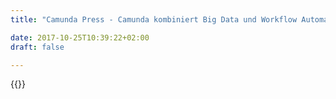 ```yaml
---
title: "Camunda Press - Camunda kombiniert Big Data und Workflow Automation für sekundengenaues Monitoring von geschäftskritischen Kernprozessen | Camunda BPM"

date: 2017-10-25T10:39:22+02:00
draft: false

---
```

{{<press-single
title="Camunda kombiniert Big Data und Workflow Automation für sekundengenaues Monitoring von geschäftskritischen Kernprozessen"
text="Optimize 2.0 bietet kontinuierliche Transparenz für Geschäftsprozesse sowie Unterstützung bei der Erkennung und Beseitigung von Schwachstellen.<br><br>BERLIN und SAN FRANCISCO, 5. April 2018  –  Camunda , der Softwarehersteller für Prozessautomatisierung, hat heute die Veröffentlichung von Camunda Optimize 2.0 bekannt gegeben, der ersten Softwarelösung zur Kombination von Big Data und Workflow Automation. Mit Optimize 2.0 erhalten Anwender einen ganzheitlichen Überblick über die Performance von Geschäftsprozessen, die in der Camunda BPMN Workflow Engine automatisiert ablaufen. Führungskräfte können Optimize 2.0 nutzen, um akute oder potentielle Schwachstellen in geschäftskritischen Kernprozessen zu erkennen und abzustellen.<br><br>Optimize 2.0 ist Teil der Camunda Enterprise Platform und wird im Release Webinar am 12. April um 10 Uhr detailliert demonstriert:  https://attendee.gotowebinar.com/register/618380022669097217<br><br>Eine Testversion kann ab sofort auf der Website des Herstellers heruntergeladen werden: https://camunda.com/download/enterprise/<br><br>“Mit zunehmender Automatisierung unserer Prozesse zeichnet sich ab, dass eine End-To-End-Sicht auf unsere Abläufe der Schlüssel ist, um unser Tagesgeschäft im Blick zu behalten und systematisch zu verbessern”, kommentiert Uwe Koch, IT Enterprise Architekt bei Talanx, dem drittgrößten Versicherungskonzerns Deutschlands. “Wir sehen deutliche Vorteile darin, wie Optimize die Prozessnotation BPMN nutzt, um intuitive Darstellungen der verfügbaren Daten anzubieten.”<br><br>Experten gehen davon aus, dass der Markt für Workflow Automation von $4,7 Mrd. in 2017 auf beinahe $17 Mrd. in 2023 wachsen wird [1]. Im Rahmen der digitalen Transformation verlagern immer mehr Unternehmen ihre Aktivitäten in die Cloud, was die Komplexität und geografische Verteilung der zugrunde liegenden IT-Systeme dramatisch erhöht. Die entsprechenden Geschäftsprozesse sind hiervon ebenfalls betroffen, weshalb Lösungen zur Automatisierung und Echtzeit-Darstellung von Workflows zunehmend gefragt sind. Eine besondere Herausforderung stellt hierbei die massive Zunahme der digital abgewickelten Transaktionen dar, mit der traditionelle Workflow-Systeme häufig überfordert sind und die von Camunda unter dem Schlagwort “Big Workflow” explizit adressiert wird.<br><br>Führungskräfte brauchen jederzeit verfügbare Einblicke in die Performance ihrer über mehrere IT-Systeme verteilten Kernprozesse, um sicherzustellen, dass die digitale Transformation gelingt. Optimize wurde dafür konzipiert, dieses wachsende Bedürfnis im Markt zu befriedigen, wie Camunda-Geschäftsführer Jakob Freund betont: “Optimize 2.0 vereint Workflow Automation mit Big Data, damit Führungskräfte jederzeit über ihre geschäftskritischen Kernprozesse im Bilde sind. Mit Hilfe von Reports, Dashboards, Alerts und Analytics können Optimize-Nutzer genau erkennen, welche Schritte im Prozess ausgeführt werden, wie lange diese brauchen und ob und warum bestimmte Vorgänge zu langsam sind. Mit Optimize 2.0 erfüllen wir unsere Mission, den Kreislauf der kontinuierlichen Prozessverbesserung für die digitale Transformation verfügbar zu machen.“<br><br>Key Features<br>Optimize 2.0 bietet einen Report Builder, Dashboard, Alerting und Korrelationsanalysen für Workflows, die auf der Camunda BPMN Engine ablaufen. Hierbei importiert die Anwendung im Sekundentakt die jeweils aktuellen Prozessdaten aus jeder der von Camunda unterstützten relationalen Datenbanken in ein big data repository (Elasticsearch), um entsprechend performante Queries zu erlauben.<br><br>● Daten visualisieren  – Erstellung und Anpassung von Reports und Zusammenfassung mehrerer Reports in Monitoring Dashboards. Reports können klassische Visualisierungen wie Balken- und Liniendiagramme enthalten, aber auch BPMN-Diagramme nutzen, um mit Hilfe von Heatmaps die Identifikation häufig oder selten ausgeführter Prozesspfade oder die Verletzung von Durchlaufzeit-SLAs zu ermöglichen. Reports und Dashboards können in andere Webseiten wie z.B. Atlassian Confluence eingebettet werden, und die zugrunde liegenden Daten können als CSV-Dateien exportiert werden, um sie in externen Tools wie Microsoft Excel zu nutzen.<br><br>● Alerting  – Anwender können Alerts konfigurieren, um Emails zu erhalten sobald bestimmte Schwellwerte über- oder unterschritten wurden. Auf diese Weise kann z.B. sichergestellt werden, dass die relevanten Stakeholder benachrichtigt werden, sobald bestimmte Vorgänge zu lange dauern oder eine inhaltliche Zielvorgabe für einen Prozess nicht erreicht wurde.<br><br>● Advanced Analytics  – Prozesse finden häufig in unterschiedlichen Varianten statt, in Abhängigkeit von Daten oder Zwischenergebnissen. Diese Varianten werden durch verzweigte Pfade dargestellt, die zu einem späteren Zeitpunkt wieder zusammengeführt werden. Mit Optimize kann ermittelt werden, welche Auswirkung die jeweiligen Varianten auf das Erreichen unterschiedlicher Endzustände im Prozess haben. Somit kann z.B. statistisch ermittelt werden, ob in einem ECommerce-Prozess die Durchführung zusätzlicher Prüfschritte das Risiko erhöht, dass der Kunde seine Bestellung storniert.<br><br><br>Über Camunda<br>Camunda ist ein Softwarehersteller, der Prozessautomatisierung neu erfindet. Zahlreiche Organisationen, darunter Allianz Versicherungen, Deutsche Telekom und Zalando vertrauen auf Camunda, um ihre Kernprozesse im Zuge der digitalen Transformation zu automatisieren.<br><br>Mit seiner Open Source Platform für Workflow und Decision Automation bringt Camunda Transparenz ins Tagesgeschäft und steigert die Performance, Zuverlässigkeit und Skalierbarkeit von Business-Transaktionen, die über verteilte Systeme hinweg in hoher Frequenz ausgeführt werden. Von Deloitte als eines der am schnellsten wachsenden IT-Unternehmen Deutschlands und Europas ausgezeichnet, ist Camunda mit seinem Hauptstandort in Berlin sowie mit Büros in San Francisco und Denver, USA, vertreten. Mehr Infos unter https://camunda.com/de/<br><br>Pressekontakt:<br>Darya Niknamian, Senior Marketing Manager, Camunda, darya.niknamian@camunda.com <br><br><br>[1] MarketResearchNest, “2018-2023 Global and Regional Workflow Automation Industry Production, Sales and Consumption Status and Prospects Professional Market Research Report”<br><br>"
date="2018-04-05">}}
